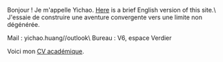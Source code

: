 Bonjour ! Je m'appelle Yichao. [Here](work.html) is a brief English version of this site.\\
J'essaie de construire une aventure convergente vers une limite non dégénérée.

Mail : yichao.huang//outlook\\
Bureau : V6, espace Verdier

 Voici mon [CV académique](docs/CV_fr.pdf).